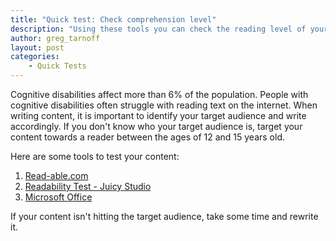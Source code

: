 ```yaml
---
title: "Quick test: Check comprehension level"
description: "Using these tools you can check the reading level of your written content."
author: greg_tarnoff
layout: post
categories:
    - Quick Tests
---
```


Cognitive disabilities affect more than 6% of the population. People with cognitive disabilities often struggle with reading text on the internet. When writing content, it is important to identify your target audience and write accordingly. If you don't know who your target audience is, target your content towards a reader between the ages of 12 and 15 years old.

Here are some tools to test your content:

1. [Read-able.com](https://www.webpagefx.com/tools/read-able/)
2. [Readability Test - Juicy Studio](http://juicystudio.com/services/readability.php)
3. [Microsoft Office](http://office.microsoft.com/en-us/word-help/test-your-document-s-readability-HP010148506.aspx)


If your content isn't hitting the target audience, take some time and rewrite it.

